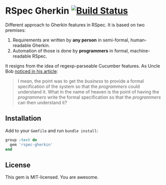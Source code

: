 # RSpec Gherkin [![Build Status][travis-img-url]][travis-url]

[travis-img-url]: https://travis-ci.org/sheerun/rspec-gherkin.png
[travis-url]: https://travis-ci.org/rspec-gherkin

Different approach to Gherkin features in RSpec. It is based on two premises:

1. Requirements are written by **any person** in semi-formal, human-readable Gherkin.
2. Automation of those is done by **programmers** in formal, machine-readable RSpec.

It resigns from the idea of regexp-parseable Cucumber features. As Uncle Bob [noticed in his article](http://blog.8thlight.com/uncle-bob/2013/09/26/AT-FAIL.html):

> I mean, the point was to get the *business* to provide a formal specification of the system so that the *programmers* could understand it. What in the name of heaven is the point of having the *programmers* write the formal specification so that the *programmers* can then understand it?

## Installation

Add to your `Gemfile` and run `bundle install`:

```ruby
group :test do
  gem 'rspec-gherkin'
end
```

## License

This gem is MIT-licensed. You are awesome.
